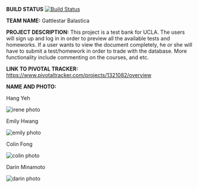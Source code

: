 **BUILD STATUS**
[![Build Status](https://travis-ci.org/scalableinternetservices/Gattlestar-Balactica.svg?branch=master)](https://travis-ci.org/scalableinternetservices/Gattlestar-Balactica)

**TEAM NAME:**
Gattlestar Balastica

**PROJECT DESCRIPTION:**
	This project is a test bank for UCLA. The users will sign up and log in in order to preview all the available tests and homeworks. If a user wants to view the document completely, he or she will have to submit a test/homework in order to trade with the database. More functionality include commenting on the courses, and etc.

**LINK TO PIVOTAL TRACKER:**	https://www.pivotaltracker.com/projects/1321082/overview

**NAME AND PHOTO:**

Hang Yeh

![irene photo](https://avatars2.githubusercontent.com/u/4880571?v=3&s=460)

Emily Hwang

![emily photo](https://avatars3.githubusercontent.com/u/4028447?v=3&s=460)

Colin Fong

![colin photo](https://avatars0.githubusercontent.com/u/7648793?v=3&u=9b41208c9dff8b7b3c32ba44389be56aec41c335&s=140)

Darin Minamoto

![darin photo](http://i.imgur.com/UYkTc74.jpg)

